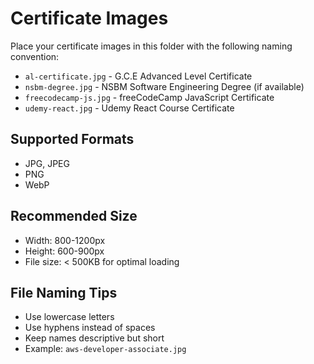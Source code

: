 # Certificate Images

Place your certificate images in this folder with the following naming convention:

- `al-certificate.jpg` - G.C.E Advanced Level Certificate
- `nsbm-degree.jpg` - NSBM Software Engineering Degree (if available)
- `freecodecamp-js.jpg` - freeCodeCamp JavaScript Certificate
- `udemy-react.jpg` - Udemy React Course Certificate

## Supported Formats

- JPG, JPEG
- PNG
- WebP

## Recommended Size

- Width: 800-1200px
- Height: 600-900px
- File size: < 500KB for optimal loading

## File Naming Tips

- Use lowercase letters
- Use hyphens instead of spaces
- Keep names descriptive but short
- Example: `aws-developer-associate.jpg`
